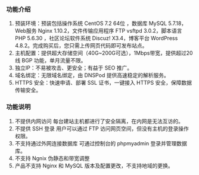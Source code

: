 ### 功能介绍

1. 预装环境：预装包括操作系统 CentOS 7.2 64位 ，数据库 MySQL 5.7.18，Web服务 Nginx 1.10.2，文件传输应用程序 FTP vsftpd 3.0.2，脚本语言 PHP 5.6.30 ，社区论坛软件系统 Discuz! X3.4，博客平台 WordPress 4.8.2。完成购买后，您只需上传网页代码即可发布站点。
2. 主机配置：提供超大存储空间（40G~200G可选），1Mbps带宽，提供超过20线 BGP 功能，单月流量不限。
3. 独立IP：不易被攻击、更安全；有益于 SEO 推广。
4. 域名绑定：无限域名绑定，由 DNSPod 提供高速稳定的解析服务。
6. HTTPS 安全：快速申请、部署 SSL 证书，一键接入 HTTPS 安全，保障数据传输安全。

### 功能说明

1. 不提供内网访问
 每台建站主机都进行了安全隔离，在内网是无法互访的。
2. 不提供 SSH 登录
 用户可以通过 FTP 访问网页空间，但没有主机的登录操作权限。
3. 不支持通过外网连接数据库
 可通过控制台的 phpmyadmin 登录并管理数据库。
4. 不支持 Ngnix 伪静态和带宽调整
5. 产品不支持 Nginx 和 MySQL 版本及配置更改，不支持地域的更换。
